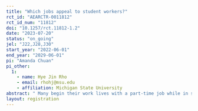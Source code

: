 ```yaml
---
title: "Which jobs appeal to student workers?"
rct_id: "AEARCTR-0011812"
rct_id_num: "11812"
doi: "10.1257/rct.11812-1.2"
date: "2023-07-20"
status: "on_going"
jel: "J22,J28,J30"
start_year: "2022-06-01"
end_year: "2029-06-01"
pi: "Amanda Chuan"
pi_other:
  1:
    - name: Hye Jin Rho
    - email: rhohj@msu.edu
    - affiliation: Michigan State University
abstract: "	Many begin their work lives with a part-time job while in school. These jobs may play a critical role in shaping preferences over work and helping youth navigate the school-to-work transition. However, little is known regarding the job features that appeal to student workers. We partner with a large state university to recruit its students for real jobs. We randomize over 47,000 students to receive emails which vary information about wages, required work hours per week, and schedule flexibility. To measure students’ responses to this information, we track their real job applications and their pre-application job interest using their activity on the recruitment website. We pair this with a survey regarding their preferences over jobs. Responses to survey vignettes indicate that students' reservation wages are significantly lower for jobs which offer more flexibility. Moreover, reservation wages are significantly lower for employers which laid off a fewer fraction of students during the Covid-19 pandemic. Lastly, they are significantly lower for employers which prioritized students' financial needs over their productivity in choosing who to retain during pandemic-induced mass layoffs."
layout: registration
---
```


